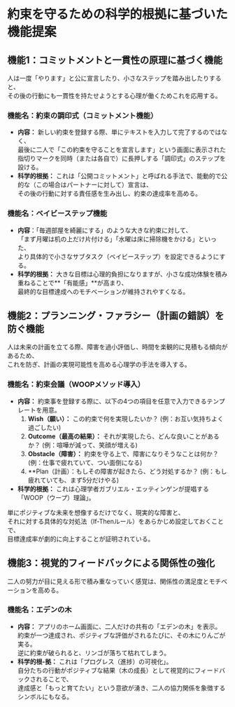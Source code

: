 # 約束を守るための科学的根拠に基づいた機能提案

##  機能1：コミットメントと一貫性の原理に基づく機能

人は一度「やります」と公に宣言したり、小さなステップを踏み出したりすると、  
その後の行動にも一貫性を持たせようとする心理が働くためこれを応用する。

### 機能名：約束の調印式（コミットメント機能）
* **内容：** 新しい約束を登録する際、単にテキストを入力して完了するのではなく、  
最後に二人で「この約束を守ることを宣言します」という画面に表示された指切りマークを同時（または各自で）に長押しする「調印式」のステップを設ける。  
* **科学的根拠：** これは「公開コミットメント」と呼ばれる手法で、能動的で公的な（この場合はパートナーに対して）宣言は、  
その後の行動に対する責任感を生み出し、約束の達成率を高める。

### 機能名：ベイビーステップ機能
* **内容**：「毎週部屋を綺麗にする」のような大きな約束に対して、  
「まず月曜は机の上だけ片付ける」「水曜は床に掃除機をかける」といった、  
より具体的で小さなサブタスク（ベイビーステップ）を設定できるようにする。
* **科学的根拠：** 大きな目標は心理的負担になりますが、小さな成功体験を積み重ねることで**「有能感」**が高まり、  
最終的な目標達成へのモチベーションが維持されやすくなる。

## 機能2：プランニング・ファラシー（計画の錯誤）を防ぐ機能

人は未来の計画を立てる際、障害を過小評価し、時間を楽観的に見積もる傾向があるため、  
これを防ぎ、計画の実現可能性を高める心理学の手法を導入する。

### 機能名：約束会議（WOOPメソッド導入）
* **内容：** 約束事を登録する際に、以下の4つの項目を任意で入力できるテンプレートを用意。  
    1.  **Wish（願い）：** この約束で何を実現したいか？ (例：お互い気持ちよく過ごしたい)  
    2.  **Outcome（最高の結果）：** それが実現したら、どんな良いことがあるか？ (例：喧嘩が減って、笑顔が増える)  
    3.  **Obstacle（障害）：** 約束を守る上で、障害になりそうなことは何か？ (例：仕事で疲れていて、つい面倒になる)  
    4.  **Plan（計画）：もしその障害が起きたら、どう対処するか？ (例：もし疲れていても、まず5分だけやる)  
* **科学的根拠：** これは心理学者ガブリエル・エッティンゲンが提唱する「WOOP（ウープ）理論」。  

単にポジティブな未来を想像するだけでなく、現実的な障害と、  
それに対する具体的な対処法（If-Thenルール）をあらかじめ設定しておくことで、  
目標達成率が劇的に向上することが証明されている。

## 機能3：視覚的フィードバックによる関係性の強化

二人の努力が目に見える形で積み重なっていく感覚は、関係性の満足度とモチベーションを高める。

### 機能名：エデンの木
* **内容：** アプリのホーム画面に、二人だけの共有の「エデンの木」を表示。  
約束が一つ達成され、ポジティブな評価がされるたびに、その木にりんごが実る。  
逆に約束が破られると、リンゴが落ちて枯れてしまう。
* **科学的根-拠：** これは「プログレス（進捗）の可視化」。  
自分たちの行動がポジティブな結果（木の成長）として視覚的にフィードバックされることで、  
達成感と「もっと育てたい」という意欲が湧き、二人の協力関係を象徴するシンボルにもなる。
